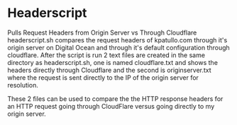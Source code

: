 # Headerscript
Pulls Request Headers from Origin Server vs Through Cloudflare
headerscript.sh compares the request headers of kpatullo.com through it's origin server on Digital Ocean and through it's default configuration through cloudflare.  After the script is run 2 text files are created in the same directory as headerscript.sh, one is named cloudflare.txt and shows the headers directly through Cloudflare and the second is originserver.txt where the request is sent directly to the IP of the origin server for resolution.

These 2 files can be used to compare the the HTTP response headers for an HTTP request going through CloudFlare versus going directly to my origin server.
